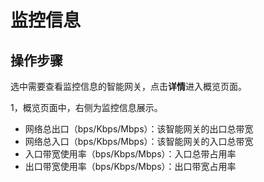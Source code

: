 

# 监控信息

## 操作步骤

选中需要查看监控信息的智能网关，点击**详情**进入概览页面。

1，概览页面中，右侧为监控信息展示。

* 网络总出口（bps/Kbps/Mbps）：该智能网关的出口总带宽
* 网络总入口（bps/Kbps/Mbps）：该智能网关的入口总带宽
* 入口带宽使用率（bps/Kbps/Mbps）：入口总带占用率 
* 出口带宽使用率（bps/Kbps/Mbps）：出口带宽占用率
